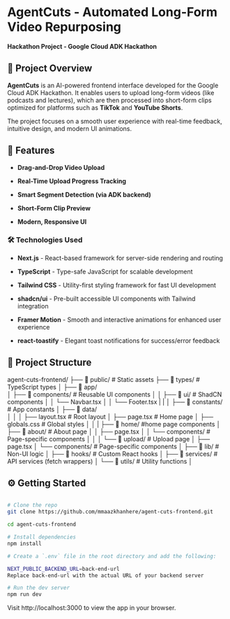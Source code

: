 # AgentCuts - Automated Long-Form Video Repurposing

**Hackathon Project - Google Cloud ADK Hackathon**

## 📌 Project Overview

**AgentCuts** is an AI-powered frontend interface developed for the Google Cloud ADK Hackathon. It enables users to upload long-form videos (like podcasts and lectures), which are then processed into short-form clips optimized for platforms such as **TikTok** and **YouTube Shorts**.

The project focuses on a smooth user experience with real-time feedback, intuitive design, and modern UI animations.

## 🚀 Features

- **Drag-and-Drop Video Upload**

- **Real-Time Upload Progress Tracking**

- **Smart Segment Detection (via ADK backend)**

- **Short-Form Clip Preview**

- **Modern, Responsive UI**

### 🛠️ Technologies Used

- **Next.js** - React-based framework for server-side rendering and routing

- **TypeScript** - Type-safe JavaScript for scalable development

- **Tailwind CSS** - Utility-first styling framework for fast UI development

- **shadcn/ui** - Pre-built accessible UI components with Tailwind integration

- **Framer Motion** - Smooth and interactive animations for enhanced user experience

- **react-toastify** - Elegant toast notifications for success/error feedback

## 📁 Project Structure

agent-cuts-frontend/
├── 📁 public/                # Static assets
├── 📁 types/                 # TypeScript types 
│
├── 📁 app/                   
│   ├── 📁 components/        # Reusable UI components
│   │   ├── 📁 ui/            # ShadCN components
│   │   └── Navbar.tsx
│   │   └── Footer.tsx
|   |
│   ├── 📁 constants/         # App constants 
│   ├── 📁 data/              
│   │
│   ├── layout.tsx            # Root layout
│   ├── page.tsx              # Home page
│   ├── globals.css           # Global styles
│   │
|   ├── 📁 home/              #home page components
│   ├── 📁 about/             # About page
│   │   ├── page.tsx
│   │   └── components/       # Page-specific components
│   │
│   └── 📁 upload/            # Upload page
│       ├── page.tsx
│       └── components/       # Page-specific components
│
├── 📁 lib/                   # Non-UI logic
│   ├── 📁 hooks/             # Custom React hooks
│   ├── 📁 services/          # API services (fetch wrappers)
│   └── 📁 utils/             # Utility functions
│

## ⚙️ Getting Started

```bash

# Clone the repo
git clone https://github.com/mmaazkhanhere/agent-cuts-frontend.git

cd agent-cuts-frontend

# Install dependencies
npm install

# Create a `.env` file in the root directory and add the following:

NEXT_PUBLIC_BACKEND_URL=back-end-url
Replace back-end-url with the actual URL of your backend server

# Run the dev server
npm run dev

```

Visit http://localhost:3000 to view the app in your browser.
